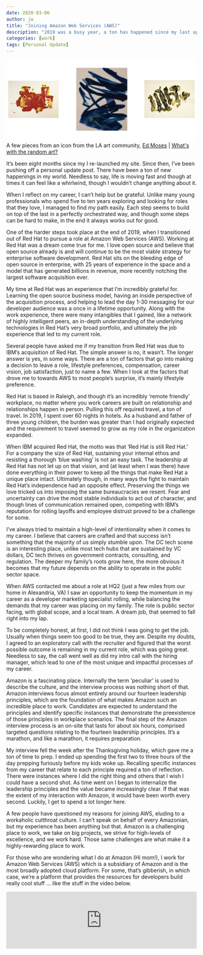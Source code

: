 ```yaml
---
date: 2020-03-06
author: jw
title: "Joining Amazon Web Services (AWS)"
description: "2019 was a busy year, a ton has happened since my last update post. Here's what's new."
categories: [work]
tags: [Personal Update]
---
```

![Emerald](img/siteart-ed-moses.png "Art by Mark Rothko")
<span class="heroart">A few pieces from an icon from the LA art community, <a href="http://www.artnet.com/artists/ed-moses/">Ed Moses</a> | <a href="../about#whats-with-the-random-art">What's with the random art?</a></span>

It’s been eight months since my I re-launched my site. Since then, I’ve been pushing off a personal update post. There have been a ton of new happenings in my world. Needless to say, life is moving fast and though at times it can feel like a whirlwind, though I wouldn’t change anything about it. 

When I reflect on my career, I can’t help but be grateful. Unlike many young professionals who spend five to ten years exploring and looking for roles that they love, I managed to find my path easily. Each step seems to build on top of the last in a perfectly orchestrated way, and though some steps can be hard to make, in the end it always works out for good. 

One of the harder steps took place at the end of 2019, when I transitioned out of Red Hat to pursue a role at Amazon Web Services (AWS). Working at Red Hat was a dream come true for me. I love open source and believe that open source already is and will continue to be the most viable strategy for enterprise software development. Red Hat sits on the bleeding edge of open source in enterprise, with 25 years of experience in the space and a model that has generated billions in revenue, more recently notching the largest software acquisition ever. 

My time at Red Hat was an experience that I’m incredibly grateful for. Learning the open source business model, having an inside perspective of the acquisition process, and helping to lead the day 1-30 messaging for our developer audience was a once in a lifetime opportunity. Along with the work experience, there were many intangibles that I gained, like a network of highly intelligent peers, an in-depth understanding of the underlying technologies in Red Hat’s very broad portfolio, and ultimately the job experience that led to my current role.

Several people have asked me if my transition from Red Hat was due to IBM’s acquisition of Red Hat. The simple answer is no, it wasn’t. The longer answer is yes, in some ways. There are a ton of factors that go into making a decision to leave a role, lifestyle preferences, compensation, career vision, job satisfaction, just to name a few. When I look at the factors that drove me to towards AWS to most people’s surprise, it’s mainly lifestyle preference. 

Red Hat is based in Raleigh, and though it’s an incredibly ‘remote friendly’ workplace, no matter where you work careers are built on relationship and relationships happen in person. Pulling this off required travel, a ton of travel. In 2019, I spent over 60 nights in hotels. As a husband and father of three young children, the burden was greater than I had originally expected and the requirement to travel seemed to grow as my role in the organization expanded. 

When IBM acquired Red Hat, the motto was that ‘Red Hat is still Red Hat.’ For a company the size of Red Hat, sustaining your internal ethos and resisting a thorough ‘blue washing’ is not an easy task. The leadership at Red Hat has not let up on that vision, and (at least when I was there) have done everything in their power to keep all the things that make Red Hat a unique place intact. Ultimately though, in many ways the fight to maintain Red Hat’s independence had an opposite effect. Preserving the things we love tricked us into imposing the same bureaucracies we resent. Fear and uncertainty can drive the most stable individuals to act out of character, and though lines of communication remained open, competing with IBM’s reputation for rolling layoffs and employee distrust proved to be a challenge for some. 

I’ve always tried to maintain a high-level of intentionality when it comes to my career. I believe that careers are crafted and that success isn’t something that the majority of us simply stumble upon. The DC tech scene is an interesting place, unlike most tech hubs that are sustained by VC dollars, DC tech thrives on government contracts, consulting, and regulation. The deeper my family’s roots grow here, the more obvious it becomes that my future depends on the ability to operate in the public sector space. 

When AWS contacted me about a role at HQ2 (just a few miles from our home in Alexandria, VA) I saw an opportunity to keep the momentum in my career as a developer marketing specialist rolling, while balancing the demands that my career was placing on my family. The role is public sector facing, with global scope, and a local team. A dream job, that seemed to fall right into my lap. 

To be completely honest, at first, I did not think I was going to get the job. Usually when things seem too good to be true, they are. Despite my doubts, I agreed to an exploratory call with the recruiter and figured that the worst possible outcome is remaining in my current role, which was going great. Needless to say, the call went well as did my intro call with the hiring manager, which lead to one of the most unique and impactful processes of my career. 

Amazon is a fascinating place. Internally the term ‘peculiar’ is used to describe the culture, and the interview process was nothing short of that. Amazon interviews focus almost entirely around our fourteen leadership principles, which are the foundation of what makes Amazon such an incredible place to work. Candidates are expected to understand the principles and identify specific instances that demonstrate the preexistence of those principles in workplace scenarios. The final step of the Amazon interview process is an on-site that lasts for about six hours, comprised targeted questions relating to the fourteen leadership principles. It’s a marathon, and like a marathon, it requires preparation. 

My interview fell the week after the Thanksgiving holiday, which gave me a ton of time to prep. I ended up spending the first two to three hours of the day prepping furiously before my kids woke up. Recalling specific instances from my career that relate to each principle required a ton of reflection. There were instances where I did the right thing and others that I wish I could have a second shot. As time went on I began to internalize the leadership principles and the value became increasingly clear. If that was the extent of my interaction with Amazon, it would have been worth every second. Luckily, I get to spend a lot longer here.

A few people have questioned my reasons for joining AWS, eluding to a workaholic cutthroat culture. I can’t speak on behalf of every Amazonian, but my experience has been anything but that. Amazon is a challenging place to work, we take on big projects, we strive for high-levels of excellence, and we work hard. Those same challenges are what make it a highly-rewarding place to work. 

For those who are wondering what I do at Amazon (Hi mom!), I work for Amazon Web Services (AWS) which is a subsidiary of Amazon and is the most broadly adopted cloud platform. For some, that’s gibberish, in which case, we’re a platform that provides the resources for developers build really cool stuff … like the stuff in the video below.

<iframe width="100%" src="https://www.youtube.com/embed/L91yri_Vmbs" frameborder="0" allow="accelerometer; autoplay; encrypted-media; gyroscope; picture-in-picture" allowfullscreen></iframe>